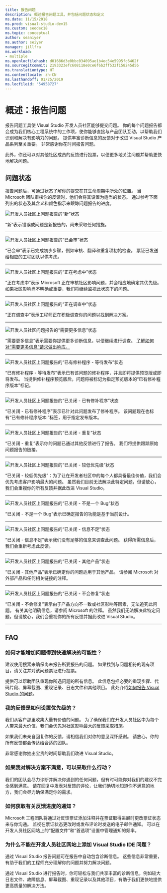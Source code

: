 ```yaml
---
title: 报告问题
description: 概述报告问题工具，并包括问题状态和定义
ms.date: 11/15/2018
ms.prod: visual-studio-dev15
ms.custom: seodec18
ms.topic: conceptual
author: seaniyer
ms.author: seiyer
manager: jillfra
ms.workload:
- multiple
ms.openlocfilehash: d01686d3e0bbc034095ae1b4ec54e5995fc6462f
ms.sourcegitcommit: 2193323efc608118e0ce6f6b2ff532f158245d56
ms.translationtype: HT
ms.contentlocale: zh-CN
ms.lasthandoff: 01/25/2019
ms.locfileid: "54958727"
---
```

# <a name="overview-report-a-problem"></a>概述：报告问题

报告问题工具使 Visual Studio 开发人员社区能够提交问题。 你的每个问题报告都会成为我们核心工程系统中的工作项，使你能够直接与产品团队互动，以帮助我们识别和解决有影响力的问题。 提供丰富诊断信息的反馈对于改进 Visual Studio 产品系列至关重要。 非常感谢你花时间报告问题。

此外，你还可以对其他社区成员的反馈进行投票，以便更多地关注问题并帮助更快地解决问题。

## <a name="problem-status"></a>问题状态

报告问题后，可通过状态了解你的提交在其生命周期中所处的位置。 当 Microsoft 团队审核你的反馈时，他们会将其设置为适当的状态。  通过参考下面列出的状态及其含义和颜色指示来跟踪问题报告的进度。

![开发人员社区上问题报告的“新”状态](../ide/media/ProblemStates/New.jpg)

“新”表示错误或问题是新报告的，尚未采取任何措施。

- - -

![开发人员社区上问题报告的“已会审”状态](../ide/media/ProblemStates/Triaged.jpg)

“已会审”表示已完成初步步骤，例如审核、翻译和重复项初始检查。 票证已发送给相应的工程团队以供考虑。

- - -

![开发人员社区上问题报告的“正在考虑中”状态](../ide/media/ProblemStates/UnderConsideration.jpg)

“正在考虑中”表示 Microsoft 正在审核社区影响问题，并会相应地确定其优先级。 如果社区影响尚不明确或重要，我们将继续监视此状态下的问题。

- - -

![开发人员社区上问题报告的“正在调查中”状态](../ide/media/ProblemStates/UnderInvestigation.jpg)

“正在调查中”表示工程师正在积极调查你的问题以找到解决方案。

- - -

![开发人员社区问题报告的“需要更多信息”状态](../ide/media/ProblemStates/NeedMoreInfo.jpg)

“需要更多信息”表示需要你提供更多诊断信息，以便继续进行调查。  [了解如何对“需要更多信息”请求做出响应。](./how-to-report-a-problem-with-visual-studio-2017.md#when-further-information-is-needed-need-more-info)

- - -

![开发人员社区上问题报告的“已有修补程序 - 等待发布”状态](../ide/media/ProblemStates/FixedPendingRelease.jpg)

“已有修补程序 - 等待发布”表示已有该问题的修补程序，并且即将提供预览版或即将发布。  当提供修补程序预览版后，问题将被标记为指定预览版本的“已有修补程序版本”标记。

- - -

![开发人员社区上问题报告的“已关闭 - 已有修补程序”状态](../ide/media/ProblemStates/ClosedFixed.jpg)

“已关闭 - 已有修补程序”表示已针对此问题发布了修补程序。 该问题现在也标有“已有修补程序版本:”标签，用于指定发布版本。

- - -

![开发人员社区上问题报告的“已关闭 - 重复”状态](../ide/media/ProblemStates/ClosedDuplicate.jpg)

“已关闭 - 重复”表示你的问题已通过其他反馈进行了报告。 我们将提供跟踪原始问题报告的链接。

- - -

![开发人员社区上问题报告的“已关闭 - 较低优先级”状态](../ide/media/ProblemStates/ClosedLowerPriority.jpg)

“已关闭 - 较低优先级”：为了让在开发者社区中的每个人都具备最佳价值，我们会优先考虑客户影响最大的问题。 虽然我们目前无法解决此特定问题，但请放心，我们会重视你的所有反馈并据此改进 Visual Studio。

- - -

![开发人员社区上问题报告的“已关闭 - 不是一个 Bug”状态](../ide/media/ProblemStates/ClosedNotaBug.jpg)

“已关闭 - 不是一个 Bug”表示已确定报告的功能是基于当前设计。

- - -

![开发人员社区上问题报告的“已关闭 - 信息不足”状态](../ide/media/ProblemStates/ClosedNotEnoughInfo.jpg)

“已关闭 - 信息不足”表示我们没有足够的信息来调查此问题。 获得所需信息后，我们会重新考虑此反馈。

- - -

![开发人员社区上问题报告的“已关闭 - 其他产品”状态](../ide/media/ProblemStates/ClosedOtherProduct.jpg)

“已关闭 - 其他产品”表示已确定你的问题适用于其他产品。 请参阅 Microsoft 对外部产品和任何相关链接的注释。

- - -

![开发人员社区上问题报告的“已关闭 - 不会修复”状态](../ide/media/ProblemStates/ClosedWontFix.jpg)

“已关闭 - 不会修复”表示由于产品方向不一致或社区影响等因素，无法追究此问题。 有关其他明确信息，请参阅 Microsoft 的注释。  虽然我们无法解决此特定问题，但请放心，我们会重视你的所有反馈并据此改进 Visual Studio。

- - -

## <a name="faq"></a>FAQ

### <a name="how-can-i-increase-the-chance-of-my-problem-getting-resolved-quickly"></a>如何才能增加问题得到快速解决的可能性？

建议使用搜索来确保尚未报告所要报告的问题。 如果找到与问题相符的现有项目，请关注并对该问题票证进行投票。

 提供可以帮助团队重现你所遇问题的所有信息。  此信息包括必要的重现步骤、代码片段、屏幕截图、重现记录、日志文件和其他项目。  此处介绍[如何报告 Visual Studio 的问题](./how-to-report-a-problem-with-visual-studio-2017.md)。

### <a name="how-is-my-feedback-prioritized"></a>我的反馈是如何设置优先级的？

我们从客户那里收集大量有价值的问题。 为了确保我们在开发人员社区中为每个人带来最大价值，我们会优先对社区影响最大的反馈采取措施。

如果我们未亲自回复你的反馈，请相信我们对你的意见深怀感谢。 请放心，你的所有反馈都会传达给合适的团队。

非常感谢你抽出宝贵的时间帮助我们改进 Visual Studio。

### <a name="what-actions-can-i-take-if-im-not-satisfied-with-the-resolution"></a>如果我对解决方案不满意，可以采取什么行动？

我们的团队会尽力诊断并解决你遇到的任何问题，但有时可能你对我们的建议不完全感到满意。 请在回复中发表对反馈的评论，让我们确切地知道你不满意的地方，我们会尽力确保满足你的需求。

### <a name="how-will-i-get-notified-of-progress-on-my-feedback"></a>如何获取有关反馈进度的通知？

Microsoft 工程团队将通过对反馈票证添加注释并在票证取得进展时更改票证状态来与你沟通。 监视在票证状态更改时或发布评论时发送的电子邮件通知。  可以在开发人员社区网站上的“配置文件”和“首选项”设置中管理通知的频率。

### <a name="why-cant-i-add-a-problem-for-visual-studio-ide-on-the-developer-community-website"></a>为什么不能在开发人员社区网站上添加 Visual Studio IDE 问题？

通过 Visual Studio 报告问题可在报告中自动包含诊断信息。 这些信息非常重要，有助于我们的工程师充分理解你的问题并努力解决问题。

通过 Visual Studio 进行报告时，你可轻松与我们共享丰富的诊断信息，例如较大日志文件、故障信息、屏幕截图、重现记录以及其他项目，有助于我们更快地提供更高质量的解决方法。
